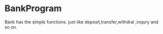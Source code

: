 # BankProgram
Bank has the simple functions. just like deposit,transfer,withdral ,inqury and so on.
